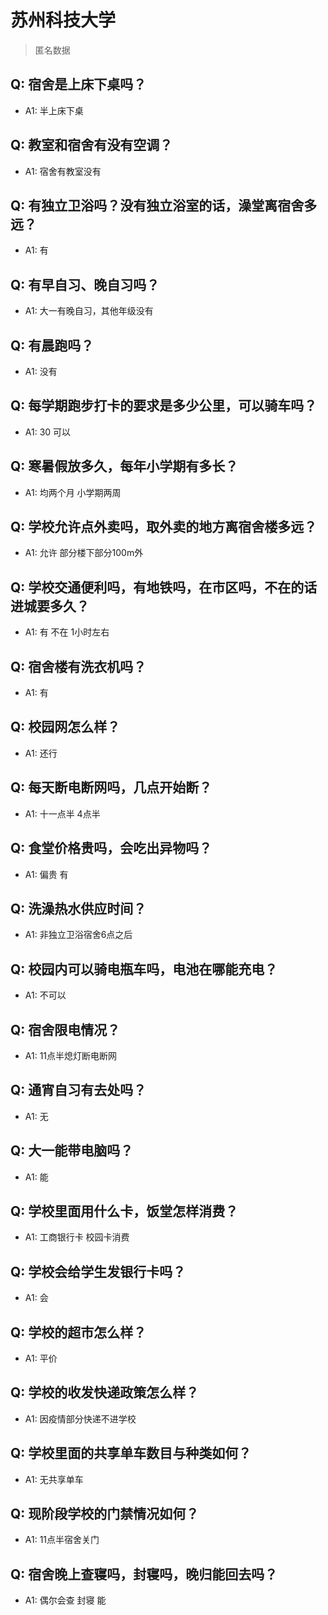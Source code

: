# 苏州科技大学

> 匿名数据

## Q: 宿舍是上床下桌吗？

- A1: 半上床下桌

## Q: 教室和宿舍有没有空调？

- A1: 宿舍有教室没有

## Q: 有独立卫浴吗？没有独立浴室的话，澡堂离宿舍多远？

- A1: 有

## Q: 有早自习、晚自习吗？

- A1: 大一有晚自习，其他年级没有

## Q: 有晨跑吗？

- A1: 没有

## Q: 每学期跑步打卡的要求是多少公里，可以骑车吗？

- A1: 30 可以

## Q: 寒暑假放多久，每年小学期有多长？

- A1: 均两个月 小学期两周

## Q: 学校允许点外卖吗，取外卖的地方离宿舍楼多远？

- A1: 允许 部分楼下部分100m外

## Q: 学校交通便利吗，有地铁吗，在市区吗，不在的话进城要多久？

- A1: 有 不在 1小时左右

## Q: 宿舍楼有洗衣机吗？

- A1: 有

## Q: 校园网怎么样？

- A1: 还行

## Q: 每天断电断网吗，几点开始断？

- A1: 十一点半 4点半

## Q: 食堂价格贵吗，会吃出异物吗？

- A1: 偏贵 有

## Q: 洗澡热水供应时间？

- A1: 非独立卫浴宿舍6点之后

## Q: 校园内可以骑电瓶车吗，电池在哪能充电？

- A1: 不可以

## Q: 宿舍限电情况？

- A1: 11点半熄灯断电断网

## Q: 通宵自习有去处吗？

- A1: 无

## Q: 大一能带电脑吗？

- A1: 能

## Q: 学校里面用什么卡，饭堂怎样消费？

- A1: 工商银行卡 校园卡消费

## Q: 学校会给学生发银行卡吗？

- A1: 会

## Q: 学校的超市怎么样？

- A1: 平价

## Q: 学校的收发快递政策怎么样？

- A1: 因疫情部分快递不进学校

## Q: 学校里面的共享单车数目与种类如何？

- A1: 无共享单车

## Q: 现阶段学校的门禁情况如何？

- A1: 11点半宿舍关门

## Q: 宿舍晚上查寝吗，封寝吗，晚归能回去吗？

- A1: 偶尔会查 封寝 能